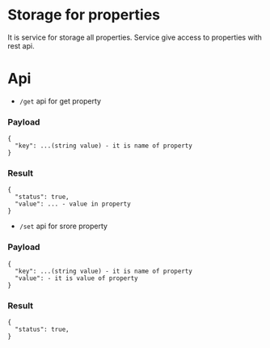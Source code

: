 # Storage for properties
It is service for storage all properties. Service give access to properties with rest api.
# Api
* ```/get``` api for get property
### Payload
```
{
  "key": ...(string value) - it is name of property
}
```
### Result
```
{
  "status": true,
  "value": ... - value in property
}
```
* ```/set``` api for srore property
### Payload
```
{
  "key": ...(string value) - it is name of property
  "value": - it is value of property
}
```
### Result
```
{
  "status": true,
}
```
